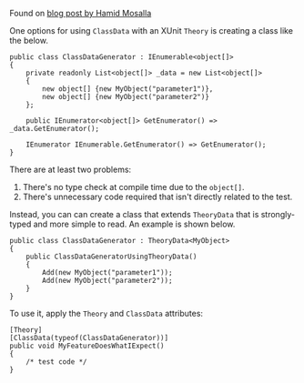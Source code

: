 Found on [blog post by Hamid Mosalla](https://hamidmosalla.com/2020/04/05/xunit-part-8-using-theorydata-instead-of-memberdata-and-classdata/)

One options for using `ClassData` with an XUnit `Theory` is creating a class like the below.

```
public class ClassDataGenerator : IEnumerable<object[]>
{
    private readonly List<object[]> _data = new List<object[]>
    {
        new object[] {new MyObject("parameter1")},
        new object[] {new MyObject("parameter2")}
    };

    public IEnumerator<object[]> GetEnumerator() => _data.GetEnumerator();

    IEnumerator IEnumerable.GetEnumerator() => GetEnumerator();
}
```

There are at least two problems:
1. There's no type check at compile time due to the `object[]`.
1. There's unnecessary code required that isn't directly related to the test.

Instead, you can can create a class that extends `TheoryData` that is strongly-typed and more simple to read. An example is shown below.

```
public class ClassDataGenerator : TheoryData<MyObject>
{
    public ClassDataGeneratorUsingTheoryData()
    {
        Add(new MyObject("parameter1"));
        Add(new MyObject("parameter2"));
    }
}

```
To use it, apply the `Theory` and `ClassData` attributes:
```
[Theory]
[ClassData(typeof(ClassDataGenerator))]
public void MyFeatureDoesWhatIExpect()
{
    /* test code */
}
```